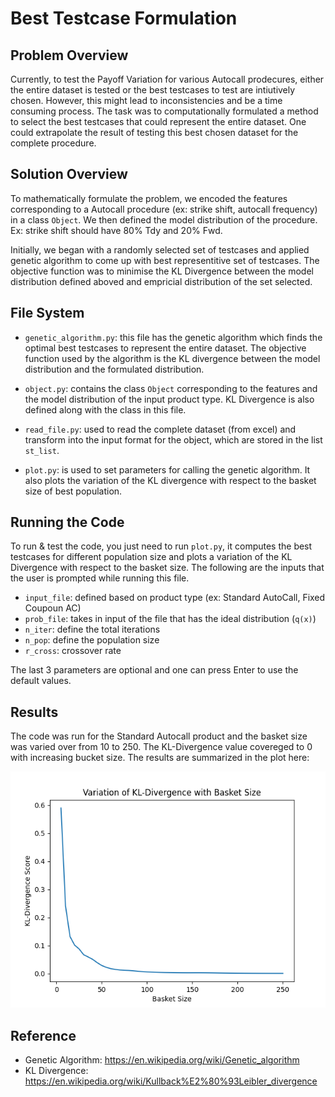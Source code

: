 # Best Testcase Formulation

## Problem Overview
Currently, to test the Payoff Variation for various Autocall prodecures, either the entire dataset is tested or the best testcases to test are intiutively chosen. However, this might lead to inconsistencies and be a time consuming process. The task was to computationally formulated a method to select the best testcases that could represent the entire dataset. One could extrapolate the result of testing this best chosen dataset for the complete procedure. 

## Solution Overview
To mathematically formulate the problem, we encoded the features corresponding to a Autocall procedure (ex: strike shift, autocall frequency) in a class `Object`. We then defined the model distribution of the procedure. Ex: strike shift should have 80% Tdy and 20% Fwd. 

Initially, we began with a randomly selected set of testcases and applied genetic algorithm to come up with best representitive set of testcases. The objective function was to minimise the KL Divergence between the model distribution defined aboved and empricial distribution of the set selected.

## File System
- `genetic_algorithm.py`: this file has the genetic algorithm which finds the optimal best testcases to represent the entire dataset. The objective function used by the algorithm is the KL divergence between the model distribution and the formulated distribution.

- `object.py`: contains the class `Object` corresponding to the features and the model distribution of the input product type. KL Divergence is also defined along with the class in this file.

- `read_file.py`: used to read the complete dataset (from excel) and transform into the input format for the object, which are stored in the list `st_list`.

- `plot.py`: is used to set parameters for calling the genetic algorithm. It also plots the variation of the KL divergence with respect to the basket size of best population.

## Running the Code
To run & test the code, you just need to run `plot.py`, it computes the best testcases for different population size and plots a variation of the KL Divergence with respect to the basket size. The following are the inputs that the user is prompted while running this file.

- `input_file`: defined based on product type (ex: Standard AutoCall, Fixed Coupoun AC)
- `prob_file`: takes in input of the file that has the ideal distribution (`q(x)`)
- `n_iter`: define the total iterations
- `n_pop`: define the population size
- `r_cross`: crossover rate

The last 3 parameters are optional and one can press Enter to use the default values.

## Results
The code was run for the Standard Autocall product and the basket size was varied over from 10 to 250. The KL-Divergence value covereged to 0 with increasing bucket size. The results are summarized in the plot here:

![KL-Divergence Variation](complete_divergence.png)

## Reference
- Genetic Algorithm: https://en.wikipedia.org/wiki/Genetic_algorithm 
- KL Divergence: https://en.wikipedia.org/wiki/Kullback%E2%80%93Leibler_divergence 